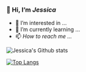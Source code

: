 ### 👋 Hi, I’m _Jessica_
* 👀 I’m interested in ...
* 🌱 I’m currently learning ...
* 📫 *How to reach me ...*

<!---
Jessica-Schlagenauf/Jessica-Schlagenauf is a ✨ special ✨ repository because its `README.md` (this file) appears on your GitHub profile.
You can click the Preview link to take a look at your changes.
--->
![Jessica's Github stats](https://github-readme-stats.vercel.app/api?username-Jessica-Schlagenauf)

[![Top Langs](https://github-readme-stats.vercel.app/api/top-langs/?username=Jessica-Schlagenauf)](https://github.com/Jessica-SChlagenauf/github-readme-stats)
